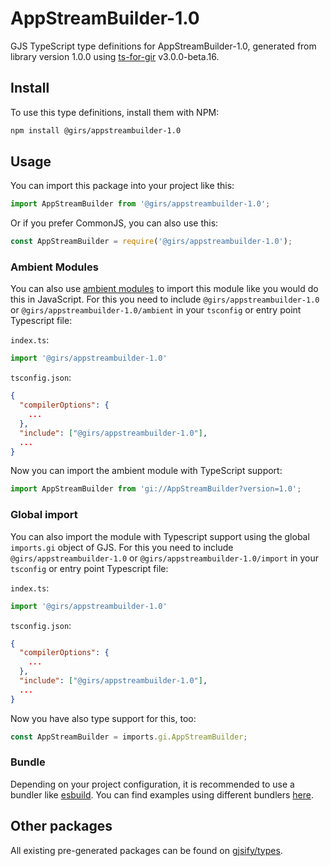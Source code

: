 
# AppStreamBuilder-1.0

GJS TypeScript type definitions for AppStreamBuilder-1.0, generated from library version 1.0.0 using [ts-for-gir](https://github.com/gjsify/ts-for-gir) v3.0.0-beta.16.

## Install

To use this type definitions, install them with NPM:
```bash
npm install @girs/appstreambuilder-1.0
```

## Usage

You can import this package into your project like this:
```ts
import AppStreamBuilder from '@girs/appstreambuilder-1.0';
```

Or if you prefer CommonJS, you can also use this:
```ts
const AppStreamBuilder = require('@girs/appstreambuilder-1.0');
```

### Ambient Modules

You can also use [ambient modules](https://github.com/gjsify/ts-for-gir/tree/main/packages/cli#ambient-modules) to import this module like you would do this in JavaScript.
For this you need to include `@girs/appstreambuilder-1.0` or `@girs/appstreambuilder-1.0/ambient` in your `tsconfig` or entry point Typescript file:

`index.ts`:
```ts
import '@girs/appstreambuilder-1.0'
```

`tsconfig.json`:
```json
{
  "compilerOptions": {
    ...
  },
  "include": ["@girs/appstreambuilder-1.0"],
  ...
}
```

Now you can import the ambient module with TypeScript support: 

```ts
import AppStreamBuilder from 'gi://AppStreamBuilder?version=1.0';
```


### Global import

You can also import the module with Typescript support using the global `imports.gi` object of GJS.
For this you need to include `@girs/appstreambuilder-1.0` or `@girs/appstreambuilder-1.0/import` in your `tsconfig` or entry point Typescript file:

`index.ts`:
```ts
import '@girs/appstreambuilder-1.0'
```

`tsconfig.json`:
```json
{
  "compilerOptions": {
    ...
  },
  "include": ["@girs/appstreambuilder-1.0"],
  ...
}
```

Now you have also type support for this, too:

```ts
const AppStreamBuilder = imports.gi.AppStreamBuilder;
```

### Bundle

Depending on your project configuration, it is recommended to use a bundler like [esbuild](https://esbuild.github.io/). You can find examples using different bundlers [here](https://github.com/gjsify/ts-for-gir/tree/main/examples).

## Other packages

All existing pre-generated packages can be found on [gjsify/types](https://github.com/gjsify/types).

